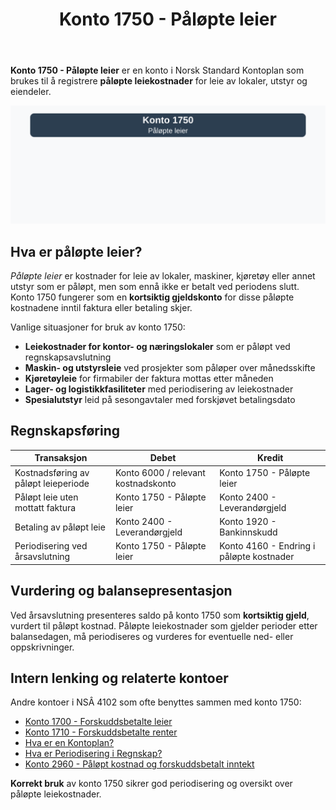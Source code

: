 ﻿---
title: "Konto 1750 - Påløpte leier"
seoTitle: "1750-palopte-leier"
description: '**Konto 1750 - Påløpte leier** er en konto i Norsk Standard Kontoplan som brukes til å registrere **påløpte leiekostnader** for leie av lokaler, utstyr og ...'
---

**Konto 1750 - Påløpte leier** er en konto i Norsk Standard Kontoplan som brukes til å registrere **påløpte leiekostnader** for leie av lokaler, utstyr og eiendeler.

![Illustrasjon av konto 1750 Påløpte leier](1750-palopte-leier-image.svg)

## Hva er påløpte leier?

*Påløpte leier* er kostnader for leie av lokaler, maskiner, kjøretøy eller annet utstyr som er påløpt, men som ennå ikke er betalt ved periodens slutt. Konto 1750 fungerer som en **kortsiktig gjeldskonto** for disse påløpte kostnadene inntil faktura eller betaling skjer.

Vanlige situasjoner for bruk av konto 1750:

* **Leiekostnader for kontor- og næringslokaler** som er påløpt ved regnskapsavslutning
* **Maskin- og utstyrsleie** ved prosjekter som påløper over månedsskifte
* **Kjøretøyleie** for firmabiler der faktura mottas etter måneden
* **Lager- og logistikkfasiliteter** med periodisering av leiekostnader
* **Spesialutstyr** leid på sesongavtaler med forskjøvet betalingsdato

## Regnskapsføring

| Transaksjon                             | Debet                                    | Kredit                                     |
|-----------------------------------------|------------------------------------------|--------------------------------------------|
| Kostnadsføring av påløpt leieperiode    | Konto 6000 / relevant kostnadskonto      | Konto 1750 - Påløpte leier                 |
| Påløpt leie uten mottatt faktura        | Konto 1750 - Påløpte leier               | Konto 2400 - Leverandørgjeld               |
| Betaling av påløpt leie                 | Konto 2400 - Leverandørgjeld             | Konto 1920 - Bankinnskudd                  |
| Periodisering ved årsavslutning         | Konto 1750 - Påløpte leier               | Konto 4160 - Endring i påløpte kostnader   |

## Vurdering og balansepresentasjon

Ved årsavslutning presenteres saldo på konto 1750 som **kortsiktig gjeld**, vurdert til påløpt kostnad. Påløpte leiekostnader som gjelder perioder etter balansedagen, må periodiseres og vurderes for eventuelle ned- eller oppskrivninger.

## Intern lenking og relaterte kontoer

Andre kontoer i NSÂ 4102 som ofte benyttes sammen med konto 1750:

* [Konto 1700 - Forskuddsbetalte leier](/blogs/kontoplan/1700-forskuddsbetalte-leier "Konto 1700 - Forskuddsbetalte leier: Regnskapsføring av forhåndsbetalte leiekostnader")
* [Konto 1710 - Forskuddsbetalte renter](/blogs/kontoplan/1710-forskuddsbetalte-renter "Konto 1710 - Forskuddsbetalte renter: Regnskapsføring av forskuddsbetalte renteutgifter")
* [Hva er en Kontoplan?](/blogs/regnskap/hva-er-kontoplan "Hva er en Kontoplan? Komplett Guide til Kontoplaner i Norsk Regnskap")
* [Hva er Periodisering i Regnskap?](/blogs/regnskap/hva-er-periodisering "Hva er Periodisering i Regnskap? Guide til periodisering av kostnader og inntekter")
* [Konto 2960 - Påløpt kostnad og forskuddsbetalt inntekt](/blogs/kontoplan/2960-palopte-kostnad-og-forskuddsbetalt-inntekt "Konto 2960 - Påløpt kostnad og forskuddsbetalt inntekt: Regnskapsføring av påløpt kostnad og forskuddsbetalt inntekt")

**Korrekt bruk** av konto 1750 sikrer god periodisering og oversikt over påløpte leiekostnader.






